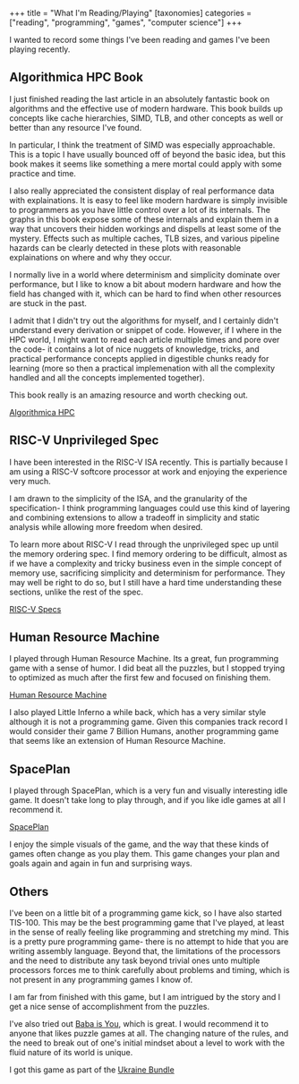 +++
title = "What I'm Reading/Playing"
[taxonomies]
categories = ["reading", "programming", "games", "computer science"]
+++

I wanted to record some things I've been reading and games I've been playing
recently.


## Algorithmica HPC Book
I just finished reading the last article in an absolutely fantastic book on algorithms
and the effective use of modern hardware. This book builds up concepts like cache
hierarchies, SIMD, TLB, and other concepts as well or better than any resource I've found.


In particular, I think the treatment of SIMD was especially approachable. This is a topic
I have usually bounced off of beyond the basic idea, but this book makes it seems like
something a mere mortal could apply with some practice and time.


I also really appreciated the consistent display of real performance data with explainations.
It is easy to feel like modern hardware is simply invisible to programmers as you have little
control over a lot of its internals. The graphs in this book expose some of these internals
and explain them in a way that uncovers their hidden workings and dispells at least some 
of the mystery. Effects such as multiple caches, TLB sizes, and various pipeline hazards can
be clearly detected in these plots with reasonable explainations on where and why they occur.


I normally live in a world where determinism and 
simplicity dominate over performance, but I like to know a bit about modern hardware and how
the field has changed with it, which can be hard to find when other resources are stuck in the
past.


I admit that I didn't try out the algorithms for myself, and I certainly didn't understand
every derivation or snippet of code. However, if I where in the HPC world, I might want
to read each article multiple times and pore over the code- it contains a lot of nice
nuggets of knowledge, tricks, and practical performance concepts applied in digestible
chunks ready for learning (more so then a practical implemenation with all the complexity
handled and all the concepts implemented together).


This book really is an amazing resource and worth checking out.


[Algorithmica HPC](https://en.algorithmica.org/hpc/)


## RISC-V Unprivileged Spec

I have been interested in the RISC-V ISA recently. This is partially because I am
using a RISC-V softcore processor at work and enjoying the experience very much.


I am drawn to the simplicity of the ISA, and the granularity of the specification- 
I think programming languages could use this kind of layering and combining extensions
to allow a tradeoff in simplicity and static analysis while allowing more freedom when desired.


To learn more about RISC-V I read through the unprivileged spec up until the memory ordering
spec. I find memory ordering to be difficult, almost as if we have a complexity and tricky
business even in the simple concept of memory use, sacrificing simplicity and determinism for
performance. They may well be right to do so, but I still have a hard time understanding these
sections, unlike the rest of the spec.

[RISC-V Specs](https://riscv.org/technical/specifications/)

## Human Resource Machine
I played through Human Resource Machine. Its a great, fun programming game with a
sense of humor. I did beat all the puzzles, but I stopped trying to optimized
as much after the first few and focused on finishing them.

[Human Resource Machine](https://tomorrowcorporation.com/humanresourcemachine)

I also played Little Inferno a while back, which has a very similar style although
it is not a programming game. Given this companies track record I would consider
their game 7 Billion Humans, another programming game that seems like an extension
of Human Resource Machine.

## SpacePlan
I played through SpacePlan, which is a very fun and visually interesting idle game.
It doesn't take long to play through, and if you like idle games at all I recommend it.

[SpacePlan](http://spaceplan.click/)

I enjoy the simple visuals of the game, and the way that these kinds of games often
change as you play them. This game changes your plan and goals again and again in
fun and surprising ways.

## Others

I've been on a little bit of a programming game kick, so I have also started TIS-100. This may
be the best programming game that I've played, at least in the sense of really feeling like programming
and stretching my mind. This is a pretty pure programming game- there is no attempt to hide that you
are writing assembly language. Beyond that, the limitations of the processors and the need to distribute
any task beyond trivial ones unto multiple processors forces me to think carefully about problems and timing,
which is not present in any programming games I know of.


I am far from finished with this game, but I am intrigued by the story and I get a nice sense of accomplishment
from the puzzles.


I've also tried out [Baba is You](https://hempuli.com/baba/), which is great. I would recommend it to anyone
that likes puzzle games at all. The changing nature of the rules, and the need to break out of one's initial
mindset about a level to work with the fluid nature of its world is unique.

I got this game as part of the [Ukraine Bundle](https://www.humblebundle.com/stand-with-ukraine-bundle)

